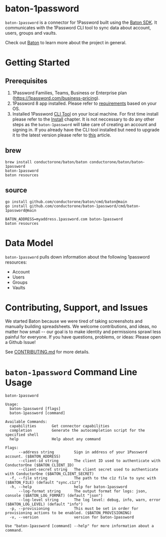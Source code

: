 # baton-1password

`baton-1password` is a connector for 1Password built using the [Baton SDK](https://github.com/conductorone/baton-sdk). It communicates with the 1Password CLI tool to sync data about account, users, groups and vaults.

Check out [Baton](https://github.com/conductorone/baton) to learn more about the project in general.

# Getting Started

## Prerequisites

1. 1Password Families, Teams, Business or Enterprise plan (https://1password.com/business-pricing).
2. 1Password 8 app installed. Please refer to [requirements](https://developer.1password.com/docs/cli/get-started#requirements) based on your OS. 
3. Installed 1Password [CLI Tool](https://developer.1password.com/docs/cli) on your local machine. For first time install please refer to the [Install](https://developer.1password.com/docs/cli/get-started/#install) chapter. It is not neccessary to do any other steps as the `baton-1password` will take care of creating an account and signing in.
   If you already have the CLI tool installed but need to upgrade it to the latest version please refer to [this](https://developer.1password.com/docs/cli/upgrade/) article.

## brew

```
brew install conductorone/baton/baton conductorone/baton/baton-1password
baton-1password
baton resources
```

## source

```
go install github.com/conductorone/baton/cmd/baton@main
go install github.com/conductorone/baton-1password/cmd/baton-1password@main

BATON_ADDRESS=myaddress.1password.com baton-1password
baton resources
```

# Data Model

`baton-1password` pulls down information about the following 1password resources:

- Account
- Users
- Groups
- Vaults

# Contributing, Support, and Issues

We started Baton because we were tired of taking screenshots and manually building spreadsheets. We welcome contributions, and ideas, no matter how small -- our goal is to make identity and permissions sprawl less painful for everyone. If you have questions, problems, or ideas: Please open a Github Issue!

See [CONTRIBUTING.md](https://github.com/ConductorOne/baton/blob/main/CONTRIBUTING.md) for more details.

# `baton-1password` Command Line Usage

```
baton-1password

Usage:
  baton-1password [flags]
  baton-1password [command]

Available Commands:
  capabilities       Get connector capabilities
  completion         Generate the autocompletion script for the specified shell
  help               Help about any command

Flags:
      --address string         Sign in address of your 1Password account. ($BATON_ADDRESS)
      --client-id string       The client ID used to authenticate with ConductorOne ($BATON_CLIENT_ID)
      --client-secret string   The client secret used to authenticate with ConductorOne ($BATON_CLIENT_SECRET)
  -f, --file string            The path to the c1z file to sync with ($BATON_FILE) (default "sync.c1z")
  -h, --help                   help for baton-1password
      --log-format string      The output format for logs: json, console ($BATON_LOG_FORMAT) (default "json")
      --log-level string       The log level: debug, info, warn, error ($BATON_LOG_LEVEL) (default "info")
  -p, --provisioning           This must be set in order for provisioning actions to be enabled. ($BATON_PROVISIONING)
  -v, --version                version for baton-1password

Use "baton-1password [command] --help" for more information about a command.
```
